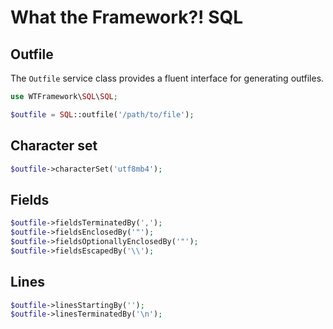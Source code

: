 # What the Framework?! SQL

## Outfile
The `Outfile` service class provides a fluent interface for generating outfiles.
```php
use WTFramework\SQL\SQL;

$outfile = SQL::outfile('/path/to/file');
```

## Character set
```php
$outfile->characterSet('utf8mb4');
```

## Fields
```php
$outfile->fieldsTerminatedBy(',');
$outfile->fieldsEnclosedBy('"');
$outfile->fieldsOptionallyEnclosedBy('"');
$outfile->fieldsEscapedBy('\\');
```

## Lines
```php
$outfile->linesStartingBy('');
$outfile->linesTerminatedBy('\n');
```